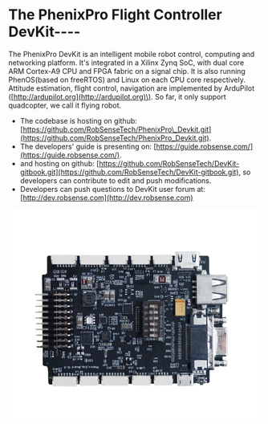 # The PhenixPro Flight Controller DevKit----

The PhenixPro DevKit is an intelligent mobile robot control, computing and networking platform. It's integrated in a Xilinx Zynq SoC, with dual core ARM Cortex-A9 CPU and FPGA fabric on a signal chip. It is also running PhenOS\(based on freeRTOS\) and Linux on each CPU core respectively. Attitude estimation, flight control, navigation are implemented by ArduPilot \([http://ardupilot.org](http://ardupilot.org)\). So far, it only support quadcopter, we call it flying robot.

- The codebase is hosting on github: [https://github.com/RobSenseTech/PhenixPro\_Devkit.git](https://github.com/RobSenseTech/PhenixPro_Devkit.git).
- The developers' guide is presenting on: [https://guide.robsense.com/](https://guide.robsense.com/).
- and hosting on github: [https://github.com/RobSenseTech/DevKit-gitbook.git](https://github.com/RobSenseTech/DevKit-gitbook.git), so developers can contribute to edit and push modifications.
- Developers can push questions to DevKit user forum at: [http://dev.robsense.com](http://dev.robsense.com)

![](images/mmexport14.png)
